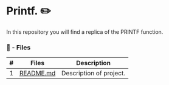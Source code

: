 # Printf. :pencil2:

In this repository you will find a replica of the PRINTF function.

### :pencil: - Files
#|Files|Description
---|---|---
1|[README.md](./README.md)| Description of project.